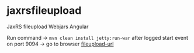 # jaxrsfileupload

  JaxRS fileupload Webjars Angular

Run command -> 
`mvn clean install jetty:run-war`
after logged start event on port 9094 -> 
 go to browser [fileupload-url](http://localhost:9094/)

